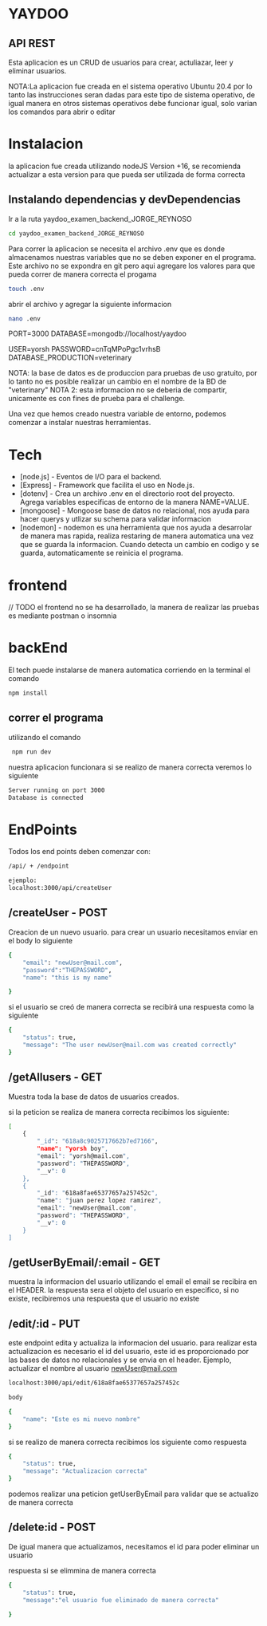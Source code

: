 # YAYDOO
## API REST

Esta aplicacion es un CRUD de usuarios para crear, actuliazar, leer y eliminar usuarios.

NOTA:La aplicacion fue creada en el sistema operativo Ubuntu 20.4 por lo tanto las instrucciones seran dadas para este tipo de sistema operativo, de igual manera en otros sistemas operativos debe funcionar igual, solo varian los comandos para abrir o editar

# Instalacion
la aplicacion fue creada utilizando nodeJS Version +16, se recomienda actualizar a esta version para que pueda ser utilizada de forma correcta

## Instalando dependencias y devDependencias
Ir a la ruta yaydoo_examen_backend_JORGE_REYNOSO
```sh 
cd yaydoo_examen_backend_JORGE_REYNOSO
```

Para correr la aplicacion se necesita el archivo .env que es donde almacenamos nuestras variables que no se deben exponer en el programa.
Este archivo no se expondra en git pero aqui agregare los valores para que pueda correr de manera correcta el progama
```sh
touch .env
```

abrir el archivo y agregar la siguiente informacion
```sh
nano .env
```
PORT=3000
DATABASE=mongodb://localhost/yaydoo

USER=yorsh
PASSWORD=cnTqMPoPgc1vrhsB
DATABASE_PRODUCTION=veterinary

NOTA: la base de datos es de produccion para pruebas de uso gratuito, por lo tanto no es posible realizar un cambio en el nombre de la BD de "veterinary"
NOTA 2: esta informacion no se deberia de compartir, unicamente es con fines de prueba para el challenge.

Una vez que hemos creado nuestra variable de entorno, podemos comenzar a instalar nuestras herramientas.

# Tech
- [node.js] - Eventos de I/O para el backend.
- [Express] - Framework que facilita el uso en Node.js.
- [dotenv] - Crea un archivo .env en el directorio root del proyecto. Agrega variables especificas de entorno de la manera NAME=VALUE.
- [mongoose] - Mongoose base de datos no relacional, nos ayuda para hacer querys y utlizar su schema para validar informacion
- [nodemon] - nodemon es una herramienta que nos ayuda a desarrolar de manera mas rapida, realiza restaring de manera automatica una vez que se guarda la informacion. Cuando detecta un cambio en codigo y se guarda, automaticamente se reinicia el programa.

# frontend
// TODO
 el frontend no se ha desarrollado, la manera de realizar las pruebas es mediante postman o insomnia

 # backEnd
 El tech puede instalarse de manera automatica corriendo en la terminal el comando
 ```sh
 npm install
 ```
## correr el programa
utilizando el comando 
```sh
 npm run dev
 ```
nuestra aplicacion funcionara
si se realizo  de manera correcta veremos lo siguiente

```sh
Server running on port 3000
Database is connected
```


# EndPoints
Todos los end points deben comenzar con:
```sh
/api/ + /endpoint

ejemplo:
localhost:3000/api/createUser
```

## /createUser - POST
Creacion de un nuevo usuario. para crear un usuario necesitamos enviar en el body lo siguiente
```sh
{
    "email": "newUser@mail.com",
    "password":"THEPASSWORD",
    "name": "this is my name"

}
```
si el usuario se creó de manera correcta se recibirá una respuesta como la siguiente
```sh
{
    "status": true,
    "message": "The user newUser@mail.com was created correctly"
}
```


## /getAllusers - GET
Muestra toda la base de datos de usuarios creados.

si la peticion se realiza de manera correcta recibimos los siguiente:
```sh
[
    {
        "_id": "618a8c9025717662b7ed7166",
        "name": "yorsh boy",
        "email": "yorsh@mail.com",
        "password": "THEPASSWORD",
        "__v": 0
    },
    {
        "_id": "618a8fae65377657a257452c",
        "name": "juan perez lopez ramirez",
        "email": "newUser@mail.com",
        "password": "THEPASSWORD",
        "__v": 0
    }
]
```


## /getUserByEmail/:email - GET
muestra la informacion del usuario utilizando el email
el email se recibira en el HEADER.
la respuesta sera el objeto del usuario en especifico, si no existe, recibiremos una respuesta que el usuario no existe

## /edit/:id - PUT
este endpoint edita y actualiza la informacion del usuario.
para realizar esta actualizacion es necesario el id del usuario, este id es proporcionado por las bases de datos no relacionales y se envia en el header.
Ejemplo, actualizar el nombre al usuario newUser@mail.com

```sh
localhost:3000/api/edit/618a8fae65377657a257452c

body

{
    "name": "Este es mi nuevo nombre"
}
```
si se realizo de manera correcta recibimos los siguiente como respuesta

```sh
{
    "status": true,
    "message": "Actualizacion correcta"
}
```
podemos realizar una peticion getUserByEmail para validar que se actualizo de manera correcta


## /delete:id - POST
De igual manera que actualizamos, necesitamos el id para poder eliminar un usuario

respuesta si se elimmina de manera correcta
```sh
{
    "status": true, 
    "message":"el usuario fue eliminado de manera correcta"

}



